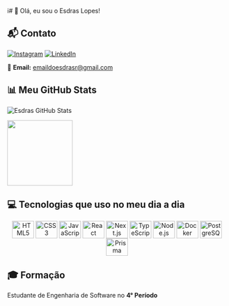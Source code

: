 i# 👋 Olá, eu sou o Esdras Lopes!



## 📬 Contato

[![Instagram](https://img.shields.io/badge/Instagram-E4405F?style=for-the-badge&logo=instagram&logoColor=white)](https://www.instagram.com/esdrasslopes/)
[![LinkedIn](https://img.shields.io/badge/LinkedIn-0077B5?style=for-the-badge&logo=linkedin&logoColor=white)](https://www.linkedin.com/in/esdras-lopes-rocha/)

📧 **Email:** [emaildoesdrasr@gmail.com](mailto:emaildoesdrasr@gmail.com)



## 📊 Meu GitHub Stats
![Esdras GitHub Stats](https://github-readme-stats.vercel.app/api?username=esdrasslopes&show_icons=true&theme=radical)
<div style="display: flex; justify-content: space-between;">
  <img src="https://github-readme-stats.vercel.app/api/top-langs/?username=esdrasslopes&layout=compact&theme=github_dark" height="150">
</div>


## 💻 Tecnologias que uso no meu dia a dia
<div align="center" style="display: inline_block">
  <img align="center" alt="HTML5" height="40" width="50" src="https://cdn.jsdelivr.net/npm/simple-icons/icons/html5.svg">
  <img align="center" alt="CSS3" height="40" width="50" src="https://cdn.jsdelivr.net/npm/simple-icons/icons/css3.svg">
  <img align="center" alt="JavaScript" height="40" width="50" src="https://cdn.jsdelivr.net/npm/simple-icons/icons/javascript.svg">
  <img align="center" alt="React" height="40" width="50" src="https://cdn.jsdelivr.net/npm/simple-icons/icons/react.svg">
  <img align="center" alt="Next.js" height="40" width="50" src="https://cdn.jsdelivr.net/npm/simple-icons/icons/nextdotjs.svg"> <img align="center" alt="TypeScript" height="40" width="50" src="https://cdn.jsdelivr.net/npm/simple-icons/icons/typescript.svg">
  <img align="center" alt="Node.js" height="40" width="50" src="https://cdn.jsdelivr.net/npm/simple-icons/icons/nodedotjs.svg"> <img align="center" alt="Docker" height="40" width="50" src="https://cdn.jsdelivr.net/npm/simple-icons/icons/docker.svg">
  <img align="center" alt="PostgreSQL" height="40" width="50" src="https://cdn.jsdelivr.net/npm/simple-icons/icons/postgresql.svg">
  <img align="center" alt="Prisma" height="40" width="50" src="https://cdn.jsdelivr.net/npm/simple-icons/icons/prisma.svg">
  </div>


## 🎓 Formação

Estudante de Engenharia de Software no **4° Período**






